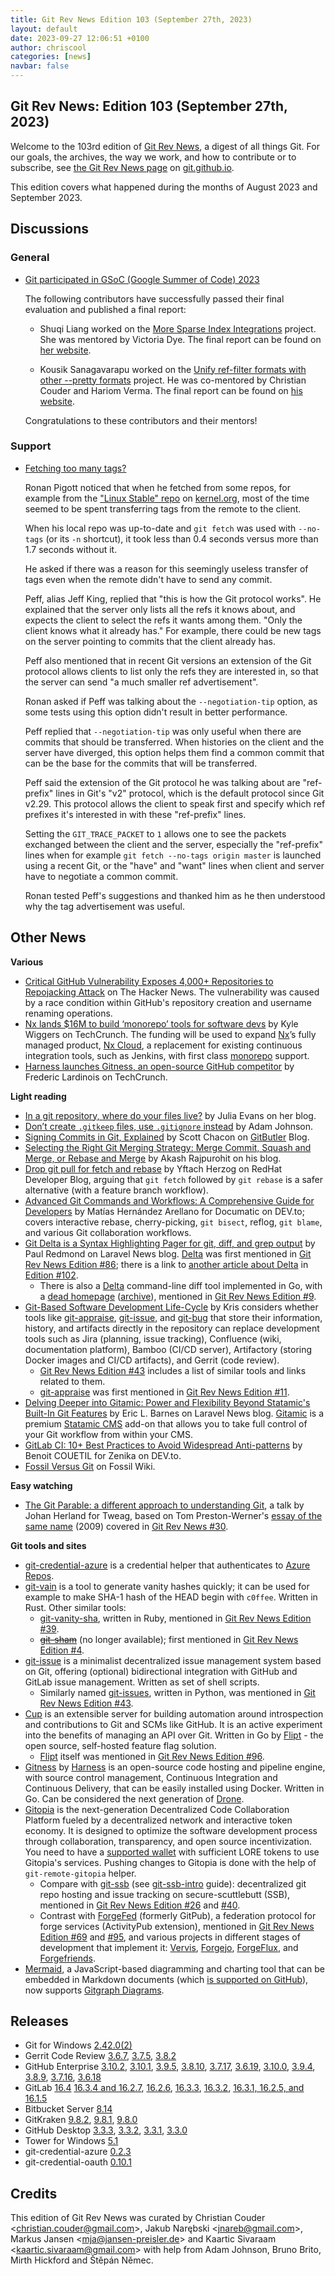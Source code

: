 ```yaml
---
title: Git Rev News Edition 103 (September 27th, 2023)
layout: default
date: 2023-09-27 12:06:51 +0100
author: chriscool
categories: [news]
navbar: false
---
```


## Git Rev News: Edition 103 (September 27th, 2023)

Welcome to the 103rd edition of [Git Rev News](https://git.github.io/rev_news/rev_news/),
a digest of all things Git. For our goals, the archives, the way we work, and how to contribute or to
subscribe, see [the Git Rev News page](https://git.github.io/rev_news/rev_news/) on [git.github.io](http://git.github.io).

This edition covers what happened during the months of August 2023 and September 2023.

## Discussions

### General

* [Git participated in GSoC (Google Summer of Code) 2023](https://summerofcode.withgoogle.com/programs/2023/organizations/git)

  The following contributors have successfully passed their final
  evaluation and published a final report:

  - Shuqi Liang worked on the
    [More Sparse Index Integrations](https://summerofcode.withgoogle.com/programs/2023/projects/Rkbc1Abe)
    project. She was mentored by Victoria Dye. The final
    report can be found on [her website](https://cheskaqiqi.github.io/2023/08/22/Final/).

  - Kousik Sanagavarapu worked on the
    [Unify ref-filter formats with other --pretty formats](https://summerofcode.withgoogle.com/programs/2023/projects/rck3kmq2)
    project. He was co-mentored by Christian Couder and Hariom Verma.
    The final report can be found on [his website](https://five-sh.github.io/2023/08/26/the-final-report).

  Congratulations to these contributors and their mentors!

<!---
### Reviews
-->

### Support

* [Fetching too many tags?](https://lore.kernel.org/git/274ec1a2152b0fd53b35c1591f5177e0b0713430@rjp.ie/)

  Ronan Pigott noticed that when he fetched from some repos, for
  example from the
  ["Linux Stable" repo](https://git.kernel.org/pub/scm/linux/kernel/git/stable/linux)
  on [kernel.org](https://git.kernel.org/), most of the time seemed to
  be spent transferring tags from the remote to the client.

  When his local repo was up-to-date and `git fetch` was used with
  `--no-tags` (or its `-n` shortcut), it took less than 0.4 seconds
  versus more than 1.7 seconds without it.

  He asked if there was a reason for this seemingly useless transfer of
  tags even when the remote didn't have to send any commit.

  Peff, alias Jeff King, replied that "this is how the Git protocol
  works". He explained that the server only lists all the refs it
  knows about, and expects the client to select the refs it wants
  among them. "Only the client knows what it already has." For
  example, there could be new tags on the server pointing to commits
  that the client already has.

  Peff also mentioned that in recent Git versions an extension of the
  Git protocol allows clients to list only the refs they are
  interested in, so that the server can send "a much smaller ref
  advertisement".

  Ronan asked if Peff was talking about the `--negotiation-tip`
  option, as some tests using this option didn't result in better
  performance.

  Peff replied that `--negotiation-tip` was only useful when there are
  commits that should be transferred. When histories on the client and
  the server have diverged, this option helps them find a common
  commit that can be the base for the commits that will be
  transferred.

  Peff said the extension of the Git protocol he was talking about are
  "ref-prefix" lines in Git's "v2" protocol, which is the default
  protocol since Git v2.29. This protocol allows the client to speak
  first and specify which ref prefixes it's interested in with these
  "ref-prefix" lines.

  Setting the `GIT_TRACE_PACKET` to `1` allows one to see the packets
  exchanged between the client and the server, especially the
  "ref-prefix" lines when for example `git fetch --no-tags origin
  master` is launched using a recent Git, or the "have" and "want"
  lines when client and server have to negotiate a common commit.

  Ronan tested Peff's suggestions and thanked him as he then
  understood why the tag advertisement was useful.

<!---
## Developer Spotlight:
-->

## Other News

__Various__

* [Critical GitHub Vulnerability Exposes 4,000+ Repositories to Repojacking Attack](https://thehackernews.com/2023/09/critical-github-vulnerability-exposes.html)
  on The Hacker News.  The vulnerability was caused by a race condition
  within GitHub's repository creation and username renaming operations.
* [Nx lands $16M to build ‘monorepo’ tools for software devs](https://techcrunch.com/2023/09/25/nx-lands-16m-to-build-monorepo-tools-for-software-devs/)
  by Kyle Wiggers on TechCrunch.  The funding will be used to expand
  [Nx](https://nx.dev/)’s fully managed product,
  [Nx Cloud](https://nx.dev/nx-cloud/intro/what-is-nx-cloud),
  a replacement for existing continuous integration tools, such as Jenkins,
  with first class [monorepo](https://monorepo.tools/) support.
* [Harness launches Gitness, an open-source GitHub competitor](https://techcrunch.com/2023/09/21/oh-gitness-harness-launches-gitness-an-open-source-github-competitor/)
  by Frederic Lardinois on TechCrunch.


__Light reading__

* [In a git repository, where do your files live?](https://jvns.ca/blog/2023/09/14/in-a-git-repository--where-do-your-files-live-/)
  by Julia Evans on her blog.
* [Don’t create `.gitkeep` files, use `.gitignore` instead](https://adamj.eu/tech/2023/09/18/git-dont-create-gitkeep/) by Adam Johnson.
* [Signing Commits in Git, Explained](https://blog.gitbutler.com/signing-commits-in-git-explained/)
  by Scott Chacon on [GitButler](https://gitbutler.com/) Blog.
* [Selecting the Right Git Merging Strategy: Merge Commit, Squash and Merge, or Rebase and Merge](https://akashrajpurohit.com/blog/selecting-the-right-git-merging-strategy-merge-commit-squash-and-merge-or-rebase-and-merge/)
  by Akash Rajpurohit on his blog.
* [Drop git pull for fetch and rebase](https://developers.redhat.com/articles/2023/09/07/drop-git-pull-fetch-and-rebase)
  by Yftach Herzog on RedHat Developer Blog, arguing that `git fetch` followed
  by `git rebase` is a safer alternative (with a feature branch workflow).
* [Advanced Git Commands and Workflows: A Comprehensive Guide for Developers](https://dev.to/documatic/advanced-git-commands-and-workflows-a-comprehensive-guide-for-developers-5865)
  by Matías Hernández Arellano for Documatic on DEV\.to;
  covers interactive rebase, cherry-picking, `git bisect`, reflog, `git blame`,
  and various Git collaboration workflows.
* [Git Delta is a Syntax Highlighting Pager for git, diff, and grep output](https://laravel-news.com/git-delta)
  by Paul Redmond on Laravel News blog.  [Delta](https://dandavison.github.io/delta/)
  was first mentioned in [Git Rev News Edition #86](https://git.github.io/rev_news/2022/04/30/edition-86/);
  there is a link to [another article about Delta](https://dev.to/cloudx/delta-a-new-git-diff-tool-to-rock-your-productivity-2773)
  in [Edition #102](https://git.github.io/rev_news/2023/08/31/edition-102/).
    * There is also a [Delta](https://github.com/octavore/delta) command-line diff tool
      implemented in Go, with a [dead homepage](http://delta.octavore.com/)
      ([archive](https://web.archive.org/web/20201108092055/http://delta.octavore.com/)),
      mentioned in [Git Rev News Edition #9](https://git.github.io/rev_news/2015/11/11/edition-9/).
* [Git-Based Software Development Life-Cycle](https://nordstroem.ch/posts/2023-09-10-git-sdlc.html)
  by Kris considers whether tools like 
  [git-appraise](https://github.com/google/git-appraise),
  [git-issue](https://github.com/dspinellis/git-issue), and
  [git-bug](https://github.com/MichaelMure/git-bug)
  that store their information, history, and artifacts directly in the repository
  can replace development tools such as 
  Jira (planning, issue tracking),
  Confluence (wiki, documentation platform),
  Bamboo (CI/CD server),
  Artifactory (storing Docker images and CI/CD artifacts), and
  Gerrit (code review).
    * [Git Rev News Edition #43](https://git.github.io/rev_news/2018/09/19/edition-43/)
      includes a list of similar tools and links related to them.
    * [git-appraise](https://github.com/google/git-appraise) was first mentioned
      in [Git Rev News Edition #11](https://git.github.io/rev_news/2016/01/13/edition-11/).
* [Delving Deeper into Gitamic: Power and Flexibility Beyond Statamic's Built-In Git Features](https://laravel-news.com/gitamic)
  by Eric L. Barnes on Laravel News blog.
  [Gitamic](https://marketplace.anystack.sh/item/gitamic) is a premium
  [Statamic CMS](https://statamic.com/) add-on that allows you
  to take full control of your Git workflow from within your CMS.
* [GitLab CI: 10+ Best Practices to Avoid Widespread Anti-patterns](https://dev.to/zenika/gitlab-ci-10-best-practices-to-avoid-widespread-anti-patterns-2mb5)
  by Benoit COUETIL for Zenika on DEV\.to.
* [Fossil Versus Git](https://www.fossil-scm.org/home/doc/trunk/www/fossil-v-git.wiki)
  on Fossil Wiki.



__Easy watching__

* [The Git Parable: a different approach to understanding Git](https://www.youtube.com/watch?v=ANNboouhNHE),
  a talk by Johan Herland for Tweag, based on Tom Preston-Werner's
  [essay of the same name](https://tom.preston-werner.com/2009/05/19/the-git-parable.html) (2009)
  covered in [Git Rev News #30](https://git.github.io/rev_news/2017/08/16/edition-30/).


__Git tools and sites__

* [git-credential-azure](https://github.com/hickford/git-credential-azure) is a credential helper
  that authenticates to [Azure Repos](https://azure.microsoft.com/en-us/products/devops/repos).
* [git-vain](https://git.anna.lgbt/anna/git-vain) is a tool to generate
  vanity hashes quickly; it can be used for example to make SHA-1 hash
  of the HEAD begin with `c0ffee`.  Written in Rust.  Other similar tools:
    * [git-vanity-sha](https://github.com/mattbaker/git-vanity-sha), written in Ruby,
      mentioned in [Git Rev News Edition #39](https://git.github.io/rev_news/2018/05/16/edition-39/).
    * ~~[git-sham](https://bitbucket.org/tpettersen/git-sham)~~
      (no longer available); first mentioned in
      [Git Rev News Edition #4](https://git.github.io/rev_news/2015/06/03/edition-4/).
* [git-issue](https://github.com/dspinellis/git-issue) is a minimalist
  decentralized issue management system based on Git,
  offering (optional) bidirectional integration with GitHub and GitLab issue management.
  Written as set of shell scripts.
    * Similarly named [git-issues](https://github.com/duplys/git-issues), written in Python,
      was mentioned in [Git Rev News Edition #43](https://git.github.io/rev_news/2018/09/19/edition-43/).
* [Cup](https://cup.flipt.io/) is an extensible server for building automation
  around introspection and contributions to Git and SCMs like GitHub.
  It is an active experiment into the benefits of managing an API over Git.
  Written in Go by [Flipt](https://www.flipt.io/) - the open source, self-hosted
  feature flag solution.
    * [Flipt](https://www.flipt.io/) itself was mentioned in
      [Git Rev News Edition #96](https://git.github.io/rev_news/2023/02/28/edition-96/).
* [Gitness](https://gitness.com/) by [Harness](https://www.harness.io/)
  is an open-source code hosting and pipeline engine,
  with source control management, Continuous Integration and Continuous Delivery,
  that can be easily installed using Docker.  Written in Go.
  Can be considered the next generation of [Drone](https://www.drone.io/).
* [Gitopia](https://docs.gitopia.com) is the next-generation
  Decentralized Code Collaboration Platform
  fueled by a decentralized network and interactive token economy.
  It is designed to optimize the software development process through collaboration,
  transparency, and open source incentivization.
  You need to have a [supported wallet](https://docs.gitopia.com/wallet-overview)
  with sufficient LORE tokens to use Gitopia's services.
  Pushing changes to Gitopia is done with the help of `git-remote-gitopia` helper.
    * Compare with [git-ssb](https://scuttlebot.io/apis/community/git-ssb.html)
      (see [git-ssb-intro](https://github.com/hackergrrl/git-ssb-intro) guide):
      decentralized git repo hosting and issue tracking on secure-scuttlebutt (SSB),
      mentioned in [Git Rev News Edition #26](https://git.github.io/rev_news/2017/04/19/edition-26/)
      and [#40](https://git.github.io/rev_news/2018/06/20/edition-40/).
    * Contrast with [ForgeFed](https://forgefed.org/) (formerly GitPub),
      a federation protocol for forge services (ActivityPub extension), mentioned in 
      [Git Rev News Edition #69](https://git.github.io/rev_news/2020/11/27/edition-69/)
      and [#95](https://git.github.io/rev_news/2023/01/31/edition-95/),
      and various projects in different stages of development that implement it:
      [Vervis](https://vervis.peers.community/), [Forgejo](https://forgejo.org/),
      [ForgeFlux](https://forgeflux.org/), and [Forgefriends](https://forgefriends.org/).
* [Mermaid](https://mermaid.js.org/), a JavaScript-based diagramming and charting tool
  that can be embedded in Markdown documents 
  (which [is supported on GitHub](https://github.blog/2022-02-14-include-diagrams-markdown-files-mermaid/)),
  now supports [Gitgraph Diagrams](https://mermaid.js.org/syntax/gitgraph.html).


## Releases

+ Git for Windows [2.42.0(2)](https://github.com/git-for-windows/git/releases/tag/v2.42.0.windows.2)
+ Gerrit Code Review [3.6.7](https://www.gerritcodereview.com/3.6.html#367),
[3.7.5](https://www.gerritcodereview.com/3.7.html#375),
[3.8.2](https://www.gerritcodereview.com/3.8.html#382)
+ GitHub Enterprise [3.10.2](https://help.github.com/enterprise-server@3.10/admin/release-notes#3.10.2),
[3.10.1](https://help.github.com/enterprise-server@3.10/admin/release-notes#3.10.1),
[3.9.5](https://help.github.com/enterprise-server@3.9/admin/release-notes#3.9.5),
[3.8.10](https://help.github.com/enterprise-server@3.8/admin/release-notes#3.8.10),
[3.7.17](https://help.github.com/enterprise-server@3.7/admin/release-notes#3.7.17),
[3.6.19](https://help.github.com/enterprise-server@3.6/admin/release-notes#3.6.19),
[3.10.0](https://help.github.com/enterprise-server@3.10/admin/release-notes#3.10.0),
[3.9.4](https://help.github.com/enterprise-server@3.9/admin/release-notes#3.9.4),
[3.8.9](https://help.github.com/enterprise-server@3.8/admin/release-notes#3.8.9),
[3.7.16](https://help.github.com/enterprise-server@3.7/admin/release-notes#3.7.16),
[3.6.18](https://help.github.com/enterprise-server@3.6/admin/release-notes#3.6.18)
+ GitLab [16.4](https://about.gitlab.com/releases/2023/09/22/gitlab-16-4-released/)
[16.3.4 and 16.2.7](https://about.gitlab.com/releases/2023/09/18/security-release-gitlab-16-3-4-released/),
[16.2.6](https://about.gitlab.com/releases/2023/09/12/gitlab-16-2-6-released/),
[16.3.3](https://about.gitlab.com/releases/2023/09/12/gitlab-16-3-3-released/),
[16.3.2](https://about.gitlab.com/releases/2023/09/05/gitlab-16-3-2-released/),
[16.3.1, 16.2.5, and 16.1.5](https://about.gitlab.com/releases/2023/08/31/security-release-gitlab-16-3-1-released/)
+ Bitbucket Server [8.14](https://confluence.atlassian.com/bitbucketserver/bitbucket-server-release-notes-872139866.html)
+ GitKraken [9.8.2](https://help.gitkraken.com/gitkraken-client/current/),
[9.8.1](https://help.gitkraken.com/gitkraken-client/current/),
[9.8.0](https://help.gitkraken.com/gitkraken-client/current/)
+ GitHub Desktop [3.3.3](https://desktop.github.com/release-notes/),
[3.3.2](https://desktop.github.com/release-notes/),
[3.3.1](https://desktop.github.com/release-notes/),
[3.3.0](https://desktop.github.com/release-notes/)
+ Tower for Windows [5.1](https://www.git-tower.com/release-notes/windows?show_tab=release-notes)
+ git-credential-azure [0.2.3](https://github.com/hickford/git-credential-azure/releases/tag/v0.2.3)
+ git-credential-oauth [0.10.1](https://github.com/hickford/git-credential-oauth/releases/tag/v0.10.1)

## Credits

This edition of Git Rev News was curated by
Christian Couder &lt;<christian.couder@gmail.com>&gt;,
Jakub Narębski &lt;<jnareb@gmail.com>&gt;,
Markus Jansen &lt;<mja@jansen-preisler.de>&gt; and
Kaartic Sivaraam &lt;<kaartic.sivaraam@gmail.com>&gt;
with help from Adam Johnson, Bruno Brito, Mirth Hickford
and Štěpán Němec.
